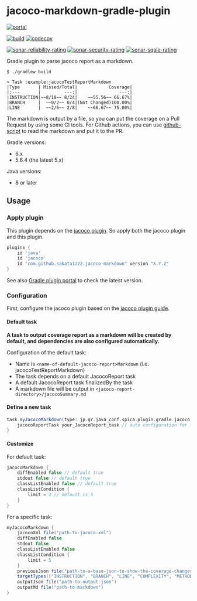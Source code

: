 # jacoco-markdown-gradle-plugin

[![portal](https://img.shields.io/maven-metadata/v?metadataUrl=https%3A%2F%2Fplugins.gradle.org%2Fm2%2Fcom%2Fgithub%2Fsakata1222%2Fjacoco-markdown%2Fcom.github.sakata1222.jacoco-markdown.gradle.plugin%2Fmaven-metadata.xml&label=Gradle+Plugin+Portal&logo=Gradle)](https://plugins.gradle.org/plugin/com.github.sakata1222.jacoco-markdown)

[![build](https://github.com/sakata1222/jacoco-markdown-gradle-plugin/workflows/Java%20CI%20with%20Gradle/badge.svg)](https://github.com/sakata1222/jacoco-markdown-gradle-plugin/actions?query=workflow%3A%22Java+CI+with+Gradle%22)
[![codecov](https://codecov.io/gh/sakata1222/jacoco-markdown-gradle-plugin/branch/main/graph/badge.svg)](https://codecov.io/gh/sakata1222/jacoco-markdown-gradle-plugin)

[![sonar-reliability-rating](https://sonarcloud.io/api/project_badges/measure?project=sakata1222_jacoco-markdown-gradle-plugin&metric=reliability_rating)](https://sonarcloud.io/dashboard?id=sakata1222_jacoco-markdown-gradle-plugin)
[![sonar-security-rating](https://sonarcloud.io/api/project_badges/measure?project=sakata1222_jacoco-markdown-gradle-plugin&metric=security_rating)](https://sonarcloud.io/dashboard?id=sakata1222_jacoco-markdown-gradle-plugin)
[![sonar-sqale-rating](https://sonarcloud.io/api/project_badges/measure?project=sakata1222_jacoco-markdown-gradle-plugin&metric=sqale_rating)](https://sonarcloud.io/dashboard?id=sakata1222_jacoco-markdown-gradle-plugin)

Gradle plugin to parse jacoco report as a markdown.

```shell
$ ./gradlew build

> Task :example:jacocoTestReportMarkdown
|Type       | Missed/Total|            Coverage|
|:---       |         ---:|                ---:|
|INSTRUCTION|~~8/18~~ 8/24|    ~~55.56~~ 66.67%|
|BRANCH     |  ~~0/2~~ 0/4|(Not Changed)100.00%|
|LINE       |  ~~2/6~~ 2/8|    ~~66.67~~ 75.00%|
```

The markdown is output by a file, so you can put the coverage on a Pull Request by using some CI
tools. For Github actions, you can use [github-script](https://github.com/actions/github-script) to
read the markdown and put it to the PR.

Gradle versions:

- 6.x
- 5.6.4 (the latest 5.x)

Java versions:

- 8 or later

## Usage

### Apply plugin

This plugin depends on
the [jacoco plugin](https://docs.gradle.org/current/userguide/jacoco_plugin.html). So apply both the
jacoco plugin and this plugin.

```groovy
plugins {
    id 'java'
    id 'jacoco'
    id "com.github.sakata1222.jacoco-markdown" version "X.Y.Z"
}
```

See also
[Gradle plugin portal](https://plugins.gradle.org/plugin/com.github.sakata1222.jacoco-markdown) to
check the latest version.

### Configuration

First, configure the jacoco plugin based on the [jacoco plugin guide](
https://docs.gradle.org/current/userguide/jacoco_plugin.html).

#### Default task

**A task to output coverage report as a markdown will be created by default, and dependencies are
also configured automatically.**

Configuration of the default task:

- Name is `<name-of-default-jacoco-report>Markdown` (i.e. jacocoTestReportMarkdown)
- The task depends on a default JacocoReport task
- A default JacocoReport task finalizedBy the task
- A markdown file will be output in `<jacoco-report-directory>/jacocoSummary.md`

#### Define a new task

```groovy
task myJacocoMarkdown(type: jp.gr.java_conf.spica.plugin.gradle.jacoco.JacocoMarkdownTask) {
    jacocoReportTask your_JacocoReport_task // auto configuration for the JacocoReportTask
}
```

#### Customize

For default task:

```groovy
jacocoMarkdown {
    diffEnabled false // default true
    stdout false // default true
    classListEnabled false // default true
    classListCondition {
        limit = 2 // default is 5
    }
}
```

For a specific task:

```groovy
myJacocoMarkdown {
    jacocoXml file("path-to-jacoco-xml")
    diffEnabled false
    stdout false
    classListEnabled false
    classListCondition {
        limit = 5
    }
    previousJson file("path-to-a-base-json-to-show-the-coverage-changes")
    targetTypes(["INSTRUCTION", "BRANCH", "LINE", "COMPLEXITY", "METHOD", "CLASS"])
    outputJson file("path-to-output-json")
    outputMd file("path-to-markdown")
}
```
